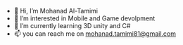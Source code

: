 - 👋 Hi, I’m Mohanad Al-Tamimi
- 👀 I’m interested in Mobile and Game devolpment
- 🌱 I’m currently learning 3D unity and C#
- 📫 you can reach me on mohanad.tamimi81@gmail.com

<!---
DeltatTamimi/DeltatTamimi is a ✨ special ✨ repository because its `README.md` (this file) appears on your GitHub profile.
You can click the Preview link to take a look at your changes.
--->
